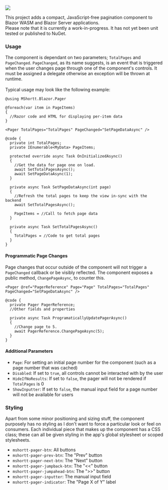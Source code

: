 
<img src="https://i.ibb.co/StD1vdZ/ezgif-1-48ccd4b6d3.gif"/>

This project adds a compact, JavaScript-free pagination component to Blazor WASM and Blazor Server applications.
<br/>
Please note that it is currently a work-in-progress. It has not yet been unit tested or published to NuGet.

<h3>Usage</h3>

The component is dependant on two parameters; `TotalPages` and `PageChanged`. `PageChanged`, as its name suggests, is an event that is triggered when the user changes page through one of the component's controls. It must be assigned a delegate otherwise an exception will be thrown at runtime.
<br/><br/>
Typical usage may look like the following example:

```
@using MShortt.Blazor.Pager

@foreach(var item in PageItems)
{
  //Razor code and HTML for displaying per-item data
}

<Pager TotalPages="TotalPages" PageChanged="SetPageDataAsync" />

@code {
  private int TotalPages;
  private IEnumerable<MyData> PageItems;
  
  protected override async Task OnInitializedAsync()
  {
    //Get the data for page one on load.
    await SetTotalPagesAsync();
    await SetPageDataAsync(1);
  }
  
  private async Task SetPageDataAsync(int page) 
  {
    //Refresh the total pages to keep the view in-sync with the backend
    await SetTotalPagesAsync();
    
    PageItems = //Call to fetch page data
  }
  
  private async Task SetTotalPagesAsync()
  {
    TotalPages = //Code to get total pages
  }
}
```

<h4>Programmatic Page Changes</h4>

Page changes that occur outside of the component will not trigger a `PageChanged` callback or be visibly reflected. The component exposes a public method, `ChangePageAsync`, to counter this.

```
<Pager @ref="PagerReference" Page="Page" TotalPages="TotalPages" PageChanged="SetPageDataAsync" />

@code {
  private Pager PagerReference;
  //Other fields and properties
  
  private async Task ProgramaticallyUpdatePagerAsync()
  {
    //Change page to 5.
    await PagerReference.ChangePageAsync(5);
  }
}
```

<h4>Additional Parameters</h4>

* `Page`: For setting an initial page number for the component (such as a page number that was cached)
* `Disabled`: If set to `true`, all controls cannot be interacted with by the user
* `HideIfNoResults`: If set to `false`, the pager will not be rendered if `TotalPages` is 0
* `ShowInputter`: If set to `false`, the manual input field for a page number will not be available for users

<h3>Styling</h3>

Apart from some minor positioning and sizing stuff, the component purposely has no styling as I don't want to force a particular look or feel on consumers. Each individual piece that makes up the component has a CSS class; these can all be given styling in the app's global stylesheet or scoped stylesheets.

* `mshortt-pager-btn`: All buttons
* `mshortt-pager-prev-btn`: The "Prev" button
* `mshortt-pager-next-btn`: The "Next" button
* `mshortt-pager-jumpback-btn`: The "<<" button
* `mshortt-pager-jumpahead-btn`: The ">>" button
* `mshortt-pager-inputter`: The manual input field
* `mshortt-pager-indicator`: The "Page X of Y" label
